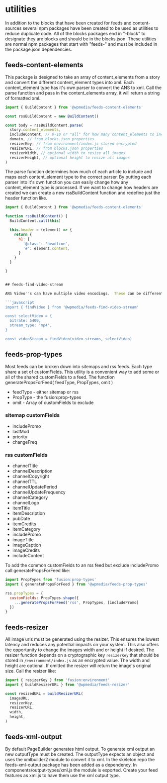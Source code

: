 # utilities

In addition to the blocks that have been created for feeds and content-sources several npm packages have been created to be used as utilities to reduce duplicate code. All of the blocks packages end in "-block" to designate they are blocks and should be in the blocks.json. These utilities are normal npm packages that start with "feeds-" and must be included in the package.json dependencies.

## feeds-content-elements

This package is designed to take an array of content_elements from a story and convert the different content_element types into xml. Each content_element type has it's own parser to convert the ANS to xml.
Call the parse function and pass in the content_elements array, it will return a string of formatted xml.

```javascript
import { BuildContent } from '@wpmedia/feeds-content-elements'

const rssBuildContent = new BuildContent()

const body = rssBuildContent.parse(
  story.content_elements,
  includeContent, // 0-10 or "all" for how many content_elements to include in the feed
  domain, // from blocks.json properties
  resizerKey, // from environment/index.js stored encrypted
  resizerURL, // from blocks.json properties
  resizerWidth, // optional width to resize all images
  resizerHeight, // optional height to resize all images
)
```

The parse function determines how much of each article to include and maps each content_element type to the correct parser. By putting each parser into it's own function you can easily change how any content_element type is processed. If we want to change how headers are created we can create a new rssBuildContent function and redefine just the header function like.

````javascript
import { BuildContent } from '@wpmedia/feeds-content-elements'

function rssBuildContent() {
  BuildContent.call(this)

  this.header = (element) => {
    return {
      h1: {
        '@class': 'headline',
        '#': element.content,
      }
    }
  }

}


## feeds-find-video-stream

ANS Video''s can have multiple video encodings.  These can be different video types (mp4, m3u8) and different video bit rates (300, 600, 1200, 2400, 5400).  The number type and sizes are configurable in VideoCenter and might be different for each client.  All of a videos encoding are stored in the streams array of the video object.  This utility will search for a video encoding based on the fields and values you pass in.

```javascript
import { findVideo } from '@wpmedia/feeds-find-video-stream'

const selectVideo = {
  bitrate: 5400,
  stream_type: 'mp4',
}

const videoStream = findVideo(video.streams, selectVideo)
````

## feeds-prop-types

Most feeds can be broken down into sitemaps and rss feeds. Each type share a set of customFields. This utility is a convenient way to add some or all of the shared customFields to a feed. The function generatePropsForFeed( feedType, PropTypes, omit )

- feedType - either sitemap or rss
- PropType - the fusion:prop-types
- omit - Array of customFields to exclude

### sitemap customFields

- includePromo
- lastMod
- priority
- changeFreq

### rss customFields

- channelTitle
- channelDescription
- channelCopyright
- channelTTL
- channelUpdatePeriod
- channelUpdateFrequency
- channelCategory
- channelLogo
- itemTitle
- itemDescription
- pubDate
- itemCredits
- itemCategory
- includePromo
- imageTitle
- imageCaption
- imageCredits
- includeContent

To add the common customFields to an rss feed but exclude includePromo call generatePropsForFeed like:

```javascript
import PropTypes from 'fusion:prop-types'
import { generatePropsForFeed } from '@wpmedia/feeds-prop-types'

rss.propTypes = {
  customFields: PropTypes.shape({
    ...generatePropsForFeed('rss', PropTypes, [includePromo]
  })
}
```

## feeds-resizer

All image urls must be generated using the resizer. This ensures the lowest latency and reduces any potential impacts on your system. This also offers the opportunity to change the images width and or height if desired. The resizer function depends on a cryptographic key `resizerKey` that should be stored in `/environment/index.js` as an encrypted value. The width and height are optional. If omitted the resizer will return the image's original size. Call the resizer like:

```javascript
import { resizerKey } from 'fusion:environment'
import { buildResizerURL } from '@wpmedia/feeds-resizer'

const resizedURL = buildResizerURL(
  imageURL,
  resizerKey,
  resizerURL,
  width,
  height,
)
```

## feeds-xml-output

By default PageBuilder generates html output. To generate xml output an new outputType must be created. The outputType expects an object and uses the xmlbuilder2 module to convert it to xml. In the skeleton repo the feeds-xml-output package has been added as a dependency. In components/output-types/xml.js the module is exported. Create your feed features as xml.js to have them use the xml output type.
